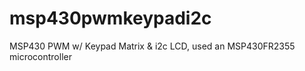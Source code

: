 # msp430pwmkeypadi2c
MSP430 PWM w/ Keypad Matrix &amp; i2c LCD, used an MSP430FR2355 microcontroller
